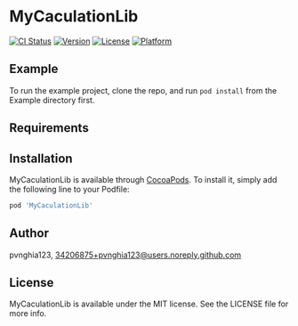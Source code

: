 # MyCaculationLib

[![CI Status](https://img.shields.io/travis/pvnghia123/MyCaculationLib.svg?style=flat)](https://travis-ci.org/pvnghia123/MyCaculationLib)
[![Version](https://img.shields.io/cocoapods/v/MyCaculationLib.svg?style=flat)](https://cocoapods.org/pods/MyCaculationLib)
[![License](https://img.shields.io/cocoapods/l/MyCaculationLib.svg?style=flat)](https://cocoapods.org/pods/MyCaculationLib)
[![Platform](https://img.shields.io/cocoapods/p/MyCaculationLib.svg?style=flat)](https://cocoapods.org/pods/MyCaculationLib)

## Example

To run the example project, clone the repo, and run `pod install` from the Example directory first.

## Requirements

## Installation

MyCaculationLib is available through [CocoaPods](https://cocoapods.org). To install
it, simply add the following line to your Podfile:

```ruby
pod 'MyCaculationLib'
```

## Author

pvnghia123, 34206875+pvnghia123@users.noreply.github.com

## License

MyCaculationLib is available under the MIT license. See the LICENSE file for more info.
